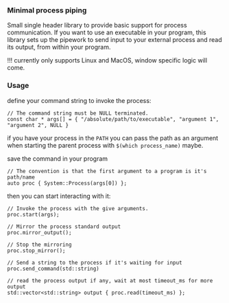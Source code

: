 ### Minimal process piping

Small single header library to provide basic support for process communication.
If you want to use an executable in your program, this library sets up the pipework
to send input to your external process and read its output, from within your program.

!!! currently only supports Linux and MacOS, window specific logic will come.

### Usage
define your command string to invoke the process:
```
// The command string must be NULL terminated.
const char * args[] = { "/absolute/path/to/executable", "argument 1", "argument 2", NULL }
```
if you have your process in the `PATH` you can pass the path as an argument when starting the parent process
    with `$(which process_name)` maybe.

save the command in your program
```
// The convention is that the first argument to a program is it's path/name
auto proc { System::Process(args[0]) };
```
then you can start interacting with it:
```
// Invoke the process with the give arguments.
proc.start(args);

// Mirror the process standard output
proc.mirror_output();

// Stop the mirroring
proc.stop_mirror();

// Send a string to the process if it's waiting for input
proc.send_command(std::string)

// read the process output if any, wait at most timeout_ms for more output
std::vector<std::string> output { proc.read(timeout_ms) };
```
